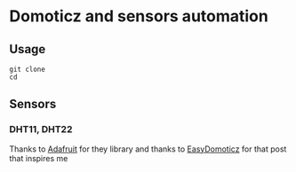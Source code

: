 # Domoticz and sensors automation
## Usage
```shell
git clone
cd 
```
## Sensors
### DHT11, DHT22
Thanks to [Adafruit](https://github.com/adafruit/Adafruit_Python_DHT) for they library and thanks to [EasyDomoticz](https://easydomoticz.com/dht-11-22-raspberry-ca-marche-enfin) for that post that inspires me